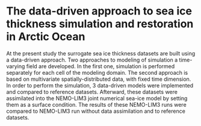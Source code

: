 # The data-driven approach to sea ice thickness simulation and restoration in Arctic Ocean

At the present study the surrogate sea ice thickness datasets are built using a data-driven approach. Two approaches to modeling of simulation a time-varying field are developed. In the first one, simulation is performed separately for each cell of the modeling domain. The second approach is based on multivariate spatially-distributed data, with fixed time dimension. In order to perform the simulation, 3 data-driven models were implemented and compared to reference datasets. Afterward, these datasets were assimilated into the NEMO-LIM3 joint numerical sea-ice model by setting them as a surface condition. The results of these NEMO-LIM3 runs were compared to NEMO-LIM3 run without data assimilation and to reference datasets.
